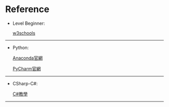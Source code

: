 # Reference

* Level Beginner: </p>
[w3schools](https://www.w3schools.com/)
----
* Python: </p>
[Anaconda官網](https://www.anaconda.com/)</p>
[PyCharm官網](https://www.jetbrains.com/pycharm/)
----
* CSharp-C#: </p>
[C#教學](http://www.runoob.com/csharp/csharp-tutorial.html)
----
